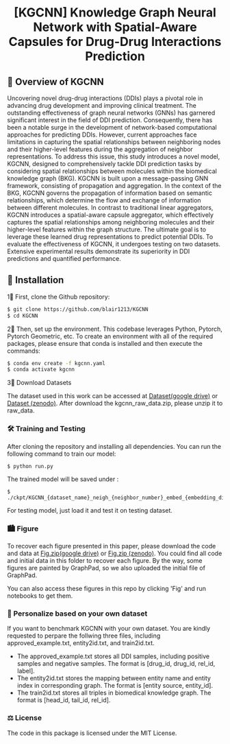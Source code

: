 <h1 align="center">
  [KGCNN] Knowledge Graph Neural Network with Spatial-Aware Capsules for Drug-Drug Interactions Prediction
</h1>

## 👀 Overview of KGCNN

Uncovering novel drug-drug interactions (DDIs) plays a pivotal role in advancing drug development and improving clinical treatment. The outstanding effectiveness of graph neural networks (GNNs) has garnered significant interest in the field of DDI prediction. Consequently, there has been a notable surge in the development of network-based computational approaches for predicting DDIs. However, current approaches face limitations in capturing the spatial relationships between neighboring nodes and their higher-level features during the aggregation of neighbor representations. To address this issue, this study introduces a novel model, KGCNN, designed to comprehensively tackle DDI prediction tasks by considering spatial relationships between molecules within the biomedical knowledge graph (BKG). KGCNN is built upon a message-passing GNN framework, consisting of propagation and aggregation. In the context of the BKG, KGCNN governs the propagation of information based on semantic relationships, which determine the flow and exchange of information between different molecules. In contrast to traditional linear aggregators, KGCNN introduces a spatial-aware capsule aggregator, which effectively captures the spatial relationships among neighboring molecules and their higher-level features within the graph structure. The ultimate goal is to leverage these learned drug representations to predict potential DDIs. To evaluate the effectiveness of KGCNN, it undergoes testing on two datasets. Extensive experimental results demonstrate its superiority in DDI predictions and quantified performance. 

## 🚀 Installation

1⃣️ First, clone the Github repository:

```bash
$ git clone https://github.com/blair1213/KGCNN
$ cd KGCNN
```

2⃣️ Then, set up the environment. This codebase leverages Python, Pytorch, Pytorch Geometric, etc. To create an environment with all of the required packages, please ensure that conda is installed and then execute the commands:

```bash
$ conda env create -f kgcnn.yaml
$ conda activate kgcnn
```
3⃣️ Download Datasets

The dataset used in this work can be accessed at [Dataset(google drive)](https://drive.google.com/file/d/1zrMvnvbG2Ln6kfsVY47HPDJl1Iu0fWGC/view?usp=share_link) or [Dataset (zenodo)](https://zenodo.org/records/11529900). After download the kgcnn_raw_data.zip, please unzip it to raw_data.

### 🛠️ Training and Testing

After cloning the repository and installing all dependencies. You can run the following command to train our model:

```
$ python run.py
```
The trained model will be saved under :
```
$ ./ckpt/KGCNN_{dataset_name}_neigh_{neighbor_number}_embed_{embedding_dimension}_depth_{network_layer}_optimizer_adam_lr_{lr}_batch_size_{bz}_epoch_{epoch_num}.hdf5
```
For testing model, just load it and test it on testing dataset.

### 🏙️ Figure 

To recover each figure presented in this paper, please download the code and data at [Fig.zip(google drive)](https://drive.google.com/file/d/1sCM8xh9tdyhAU0fHUPiyVbJwQeKvBwu2/view?usp=sharing) or [Fig.zip (zenodo)](https://zenodo.org/records/11554803). You could find all code and initial data in this folder to recover each figure. By the way, some figures are painted by GraphPad, so we also uploaded the initial file of GraphPad. 

You can also access these figures in this repo by clicking 'Fig' and run notebooks to get them.

### 🌟 Personalize based on your own dataset

If you want to benchmark KGCNN with your own dataset. You are kindly requested to perpare the follwing three files, including approved_example.txt, entity2id.txt, and train2id.txt.

- The approved_example.txt stores all DDI samples, including positive samples and negative samples. The format is [drug_id, drug_id, rel_id, label].
- The entity2id.txt stores the mapping between entity name and entity index in corresponding graph. The format is [entity source, entity_id].
- The train2id.txt stores all triples in biomedical knowledge graph. The format is [head_id, tail_id, rel_id].


### ⚖️ License

The code in this package is licensed under the MIT License.

</details>
